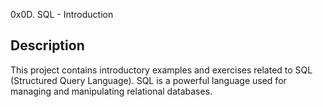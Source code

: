 0x0D. SQL - Introduction
## Description
This project contains introductory examples and exercises related to SQL (Structured Query Language). SQL is a powerful language used for managing and manipulating relational databases.
